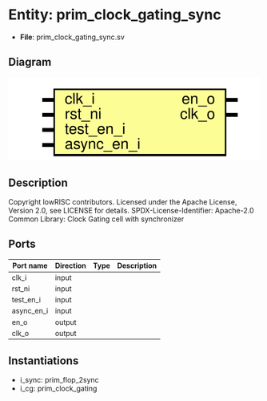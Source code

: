 # Entity: prim_clock_gating_sync

- **File**: prim_clock_gating_sync.sv
## Diagram

![Diagram](prim_clock_gating_sync.svg "Diagram")
## Description

Copyright lowRISC contributors.
 Licensed under the Apache License, Version 2.0, see LICENSE for details.
 SPDX-License-Identifier: Apache-2.0
 Common Library: Clock Gating cell with synchronizer
 
## Ports

| Port name  | Direction | Type | Description |
| ---------- | --------- | ---- | ----------- |
| clk_i      | input     |      |             |
| rst_ni     | input     |      |             |
| test_en_i  | input     |      |             |
| async_en_i | input     |      |             |
| en_o       | output    |      |             |
| clk_o      | output    |      |             |
## Instantiations

- i_sync: prim_flop_2sync
- i_cg: prim_clock_gating
